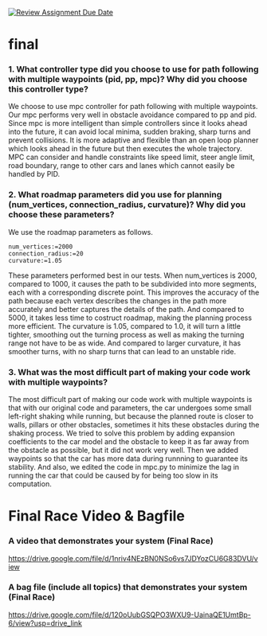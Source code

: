 [![Review Assignment Due Date](https://classroom.github.com/assets/deadline-readme-button-22041afd0340ce965d47ae6ef1cefeee28c7c493a6346c4f15d667ab976d596c.svg)](https://classroom.github.com/a/QNPJhiQ3)
# final
### 1. What controller type did you choose to use for path following with multiple waypoints (pid, pp, mpc)? Why did you choose this controller type?
We choose to use mpc controller for path following with multiple waypoints. Our mpc performs very well in obstacle avoidance compared to pp and pid. Since mpc is more intelligent than simple controllers since it looks ahead into the future, it can avoid local minima, sudden braking, sharp turns and prevent collisions. It is more adaptive and flexible than an open loop planner which looks ahead in the future but then executes the whole trajectory. MPC can consider and handle constraints like speed limit, steer angle limit, road boundary, range to other cars and lanes which cannot easily be handled by PID.

### 2. What roadmap parameters did you use for planning (num_vertices, connection_radius, curvature)? Why did you choose these parameters?
We use the roadmap parameters as follows.
```
num_vertices:=2000
connection_radius:=20
curvature:=1.05
```
These parameters performed best in our tests. When num_vertices is 2000, compared to 1000, it causes the path to be subdivided into more segments, each with a corresponding discrete point. This improves the accuracy of the path because each vertex describes the changes in the path more accurately and better captures the details of the path. And compared to 5000, it takes less time to costruct roadmap, making the planning process more efficient. The curvature is 1.05, compared to 1.0, it will turn a little tighter, smoothing out the turning process as well as making the turning range not have to be as wide. And compared to larger curvature, it has smoother turns, with no sharp turns that can lead to an unstable ride.

### 3. What was the most difficult part of making your code work with multiple waypoints?
The most difficult part of making our code work with multiple waypoints is that with our original code and parameters, the car undergoes some small left-right shaking while running, but because the planned route is closer to walls, pillars or other obstacles, sometimes it hits these obstacles during the shaking process. We tried to solve this problem by adding expansion coefficients to the car model and the obstacle to keep it as far away from the obstacle as possible, but it did not work very well. Then we added waypoints so that the car has more data during runnning to guarantee its stability. And also, we edited the code in mpc.py to minimize the lag in running the car that could be caused by for being too slow in its computation.

# Final Race Video & Bagfile
### A video that demonstrates your system (Final Race)
https://drive.google.com/file/d/1nriv4NEzBN0NSo6vs7JDYozCU6G83DVU/view

### A bag file (include all topics) that demonstrates your system (Final Race)
https://drive.google.com/file/d/120oUubGSQPO3WXU9-UainaQE1UmtBp-6/view?usp=drive_link
